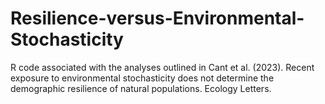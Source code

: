 # Resilience-versus-Environmental-Stochasticity
R code associated with the analyses outlined in Cant et al. (2023). Recent exposure to environmental stochasticity does not determine the demographic resilience of natural populations. Ecology Letters.
